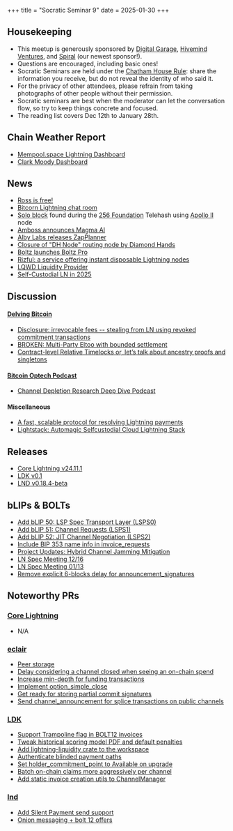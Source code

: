 +++
title = "Socratic Seminar 9"
date = 2025-01-30
+++

Housekeeping
------------

- This meetup is generously sponsored by [Digital Garage](https://dg717.com/), [Hivemind Ventures](https://hivemind.vc), and [Spiral](https://spiral.xyz/) (our newest sponsor!).
- Questions are encouraged, including basic ones!
- Socratic Seminars are held under the [Chatham House Rule](https://www.chathamhouse.org/about-us/chatham-house-rule): share the information you receive, but do not reveal the identity of who said it.
- For the privacy of other attendees, please refrain from taking photographs of other people without their permission.
- Socratic seminars are best when the moderator can let the conversation flow, so try to keep things concrete and focused.
- The reading list covers Dec 12th to January 28th.


Chain Weather Report
--------------------

- [Mempool.space Lightning Dashboard](https://mempool.space/lightning)
- [Clark Moody Dashboard](https://bitcoin.clarkmoody.com/dashboard/)

News
----
- [Ross is free!](https://freeross.org/)
- [Bitcorn Lightning chat room](https://bitcorn.io)
- [Solo block](https://mempool.space/block/0000000000000000000269d52c24ea451225613aab095d90d771d4e29aa96cdd) found during the [256 Foundation](https://256foundation.org/) Telehash using [Apollo II](https://www.futurebit.io/) node
- [Amboss announces Magma AI](https://amboss.tech/blog/magma-ai)
- [Alby Labs releases ZapPlanner](https://zapplanner.albylabs.com/)
- [Closure of "DH Node" routing node by Diamond Hands](https://diamondhandsen.substack.com/p/closure-of-the-dh-node-routing-node)
- [Boltz launches Boltz Pro](https://xcancel.com/Boltzhq/status/1873778286947688831)
- [Rizful: a service offering instant disposable Lightning nodes](https://rizful.com/)
- [LQWD Liquidity Provider](https://lightningdevkit.org/blog/lqwd-liquidity-provider-get-liquidity-when-you-need-it/)
- [Self-Custodial LN in 2025](https://sats.build/self-custody-lightning-2025/)

Discussion
----------
#### [Delving Bitcoin](https://delvingbitcoin.org/)
- [Disclosure: irrevocable fees -- stealing from LN using revoked commitment transactions](https://delvingbitcoin.org/t/disclosure-irrevocable-fees-stealing-from-ln-using-revoked-commitment-transactions/1314)
- [BROKEN: Multi-Party Eltoo with bounded settlement](https://delvingbitcoin.org/t/broken-multi-party-eltoo-with-bounded-settlement/1364)
- [Contract-level Relative Timelocks or, let’s talk about ancestry proofs and singletons](https://delvingbitcoin.org/t/contract-level-relative-timelocks-or-lets-talk-about-ancestry-proofs-and-singletons/1353)

#### [Bitcoin Optech Podcast](https://bitcoinops.org/en/podcast/)
- [Channel Depletion Research Deep Dive Podcast](https://bitcoinops.org/en/podcast/2024/12/12/)

#### Miscellaneous
- [A fast, scalable protocol for resolving Lightning payments](https://github.com/JohnLaw2/ln-opr/blob/main/opr_v1.1.pdf)
- [Lightstack: Automagic Selfcustodial Cloud Lightning Stack](https://github.com/massmux/lightstack)

Releases
--------
- [Core Lightning v24.11.1](https://github.com/ElementsProject/lightning/releases/tag/v24.11.1)
- [LDK v0.1](https://github.com/lightningdevkit/rust-lightning/releases/tag/v0.1)
- [LND v0.18.4-beta](https://github.com/lightningnetwork/lnd/releases/tag/v0.18.4-beta)

bLIPs & BOLTs
-------------
- [Add bLIP 50: LSP Spec Transport Layer (LSPS0)](https://github.com/lightning/blips/pull/52)
- [Add bLIP 51: Channel Requests (LSPS1)](https://github.com/lightning/blips/pull/53)
- [Add bLIP 52: JIT Channel Negotiation (LSPS2)](https://github.com/lightning/blips/pull/54)
- [Include BIP 353 name info in invoice_requests](https://github.com/lightning/bolts/pull/1180)
- [Project Updates: Hybrid Channel Jamming Mitigation](https://github.com/lightning/bolts/issues/1218)
- [LN Spec Meeting 12/16](https://github.com/lightning/bolts/issues/1213)
- [LN Spec Meeting 01/13](https://github.com/lightning/bolts/issues/1216)
- [Remove explicit 6-blocks delay for announcement_signatures](https://github.com/lightning/bolts/pull/1215)

Noteworthy PRs
--------------

### [Core Lightning](https://github.com/ElementsProject/lightning)
- N/A

### [eclair](https://github.com/ACINQ/eclair/)
- [Peer storage](https://github.com/ACINQ/eclair/pull/2888)
- [Delay considering a channel closed when seeing an on-chain spend](https://github.com/ACINQ/eclair/pull/2936)
- [Increase min-depth for funding transactions](https://github.com/ACINQ/eclair/pull/2973)
- [Implement option_simple_close](https://github.com/ACINQ/eclair/pull/2967)
- [Get ready for storing partial commit signatures](https://github.com/ACINQ/eclair/pull/2896)
- [Send channel_announcement for splice transactions on public channels](https://github.com/ACINQ/eclair/pull/2968)

### [LDK](https://github.com/lightningdevkit/rust-lightning)
- [Support Trampoline flag in BOLT12 invoices](https://github.com/lightningdevkit/rust-lightning/pull/3446)
- [Tweak historical scoring model PDF and default penalties](https://github.com/lightningdevkit/rust-lightning/pull/3495)
- [Add lightning-liquidity crate to the workspace](https://github.com/lightningdevkit/rust-lightning/pull/3436)
- [Authenticate blinded payment paths](https://github.com/lightningdevkit/rust-lightning/pull/3435)
- [Set holder_commitment_point to Available on upgrade](https://github.com/lightningdevkit/rust-lightning/pull/3365)
- [Batch on-chain claims more aggressively per channel](https://github.com/lightningdevkit/rust-lightning/pull/3340)
- [Add static invoice creation utils to ChannelManager](https://github.com/lightningdevkit/rust-lightning/pull/3408)

### [lnd](https://github.com/lightningnetwork/lnd)
- [Add Silent Payment send support](https://github.com/lightningnetwork/lnd/pull/9398)
- [Onion messaging + bolt 12 offers](https://github.com/lightningnetwork/lnd/pull/9369)
